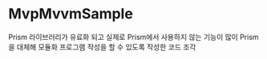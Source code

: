 # MvpMvvmSample
Prism 라이브러리가 유료화 되고 실제로 Prism에서 사용하지 않는 기능이 많이 Prism을 대체해 모듈화 프로그램 작성을 할 수 있도록 작성한 코드 조각
